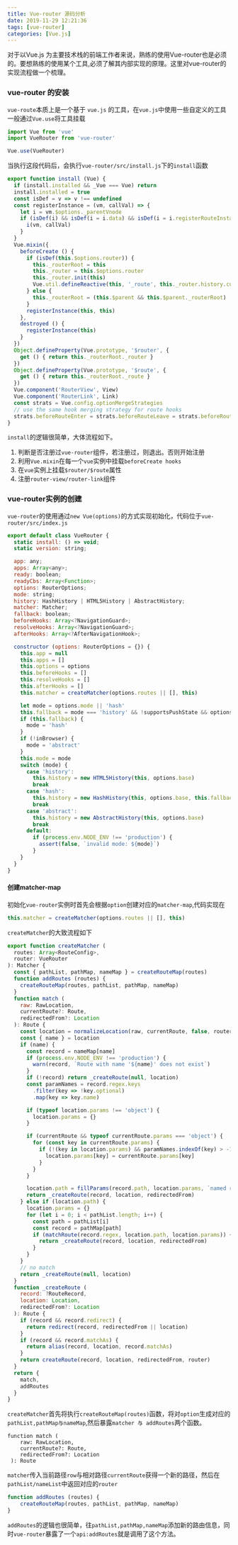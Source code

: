 ```yaml
---
title: Vue-router 源码分析
date: 2019-11-29 12:21:36
tags: [vue-router]
categories: [Vue.js] 
---
```


对于以Vue.js 为主要技术栈的前端工作者来说，熟练的使用Vue-router也是必须的。要想熟练的使用某个工具,必须了解其内部实现的原理。这里对vue-router的实现流程做一个梳理。

<!-- more -->

### vue-router 的安装

`vue-route`本质上是一个基于 `vue.js` 的工具，在`vue.js`中使用一些自定义的工具一般通过`Vue.use`将工具挂载

```javascript
import Vue from 'vue'
import VueRouter from 'vue-router'

Vue.use(VueRouter)
```

当执行这段代码后，会执行`vue-router/src/install.js`下的`install`函数

```javascript
export function install (Vue) {
  if (install.installed && _Vue === Vue) return
  install.installed = true
  const isDef = v => v !== undefined
  const registerInstance = (vm, callVal) => {
    let i = vm.$options._parentVnode
    if (isDef(i) && isDef(i = i.data) && isDef(i = i.registerRouteInstance)) {
      i(vm, callVal)
    }
  }
  Vue.mixin({
    beforeCreate () {
      if (isDef(this.$options.router)) {
        this._routerRoot = this
        this._router = this.$options.router
        this._router.init(this)
        Vue.util.defineReactive(this, '_route', this._router.history.current)
      } else {
        this._routerRoot = (this.$parent && this.$parent._routerRoot) || this
      }
      registerInstance(this, this)
    },
    destroyed () {
      registerInstance(this)
    }
  })
  Object.defineProperty(Vue.prototype, '$router', {
    get () { return this._routerRoot._router }
  })
  Object.defineProperty(Vue.prototype, '$route', {
    get () { return this._routerRoot._route }
  })
  Vue.component('RouterView', View)
  Vue.component('RouterLink', Link)
  const strats = Vue.config.optionMergeStrategies
  // use the same hook merging strategy for route hooks
  strats.beforeRouteEnter = strats.beforeRouteLeave = strats.beforeRouteUpdate = 	strats.created
}
```

`install`的逻辑很简单，大体流程如下。

1. 判断是否注册过`vue-router`组件，若注册过，则退出。否则开始注册
2. 利用`Vue.mixin`在每一个`vue`实例中挂载`beforeCreate hooks` 
3. 在`vue`实例上挂载`$router/$route`属性
4. 注册`router-view/router-link`组件

### vue-router实例的创建

`vue-router`的使用通过`new Vue(options)`的方式实现初始化，代码位于`vue-router/src/index.js`

```javascript
export default class VueRouter {
  static install: () => void;
  static version: string;

  app: any;
  apps: Array<any>;
  ready: boolean;
  readyCbs: Array<Function>;
  options: RouterOptions;
  mode: string;
  history: HashHistory | HTML5History | AbstractHistory;
  matcher: Matcher;
  fallback: boolean;
  beforeHooks: Array<?NavigationGuard>;
  resolveHooks: Array<?NavigationGuard>;
  afterHooks: Array<?AfterNavigationHook>;

  constructor (options: RouterOptions = {}) {
    this.app = null
    this.apps = []
    this.options = options
    this.beforeHooks = []
    this.resolveHooks = []
    this.afterHooks = []
    this.matcher = createMatcher(options.routes || [], this)

    let mode = options.mode || 'hash'
    this.fallback = mode === 'history' && !supportsPushState && options.fallback !== false
    if (this.fallback) {
      mode = 'hash'
    }
    if (!inBrowser) {
      mode = 'abstract'
    }
    this.mode = mode
    switch (mode) {
      case 'history':
        this.history = new HTML5History(this, options.base)
        break
      case 'hash':
        this.history = new HashHistory(this, options.base, this.fallback)
        break
      case 'abstract':
        this.history = new AbstractHistory(this, options.base)
        break
      default:
        if (process.env.NODE_ENV !== 'production') {
          assert(false, `invalid mode: ${mode}`)
        }
    }
  }
}
```

#### 创建matcher-map

初始化`vue-router`实例时首先会根据`option`创建对应的`matcher-map`,代码实现在

```javascript
this.matcher = createMatcher(options.routes || [], this)    
```

`createMatcher`的大致流程如下

```javascript
export function createMatcher (
  routes: Array<RouteConfig>,
  router: VueRouter
): Matcher {
  const { pathList, pathMap, nameMap } = createRouteMap(routes)
  function addRoutes (routes) {
    createRouteMap(routes, pathList, pathMap, nameMap)
  }
  function match (
    raw: RawLocation,
    currentRoute?: Route,
    redirectedFrom?: Location
  ): Route {
    const location = normalizeLocation(raw, currentRoute, false, router)
    const { name } = location
    if (name) {
      const record = nameMap[name]
      if (process.env.NODE_ENV !== 'production') {
        warn(record, `Route with name '${name}' does not exist`)
      }
      if (!record) return _createRoute(null, location)
      const paramNames = record.regex.keys
        .filter(key => !key.optional)
        .map(key => key.name)

      if (typeof location.params !== 'object') {
        location.params = {}
      }

      if (currentRoute && typeof currentRoute.params === 'object') {
        for (const key in currentRoute.params) {
          if (!(key in location.params) && paramNames.indexOf(key) > -1) {
            location.params[key] = currentRoute.params[key]
          }
        }
      }

      location.path = fillParams(record.path, location.params, `named route "${name}"`)
      return _createRoute(record, location, redirectedFrom)
    } else if (location.path) {
      location.params = {}
      for (let i = 0; i < pathList.length; i++) {
        const path = pathList[i]
        const record = pathMap[path]
        if (matchRoute(record.regex, location.path, location.params)) {
          return _createRoute(record, location, redirectedFrom)
        }
      }
    }
    // no match
    return _createRoute(null, location)
  }
  function _createRoute (
    record: ?RouteRecord,
    location: Location,
    redirectedFrom?: Location
  ): Route {
    if (record && record.redirect) {
      return redirect(record, redirectedFrom || location)
    }
    if (record && record.matchAs) {
      return alias(record, location, record.matchAs)
    }
    return createRoute(record, location, redirectedFrom, router)
  }
  return {
    match,
    addRoutes
  }
}
```

`createMatcher`首先将执行`createRouteMap(routes)`函数，将对`option`生成对应的`pathList,pathMap与nameMap`,然后暴露`matcher 与 addRoutes`两个函数。

```
function match (
    raw: RawLocation,
    currentRoute?: Route,
    redirectedFrom?: Location
 ): Route 
```

`matcher`传入当前路径`row`与相对路径`currentRoute`获得一个新的路径，然后在`pathList/nameList`中返回对应的`router`

```javascript
function addRoutes (routes) {
	createRouteMap(routes, pathList, pathMap, nameMap)
}
```

`addRoutes`的逻辑也很简单，往`pathList,pathMap,nameMap`添加新的路由信息，同时`vue-router`暴露了一个`api:addRoutes`就是调用了这个方法。

